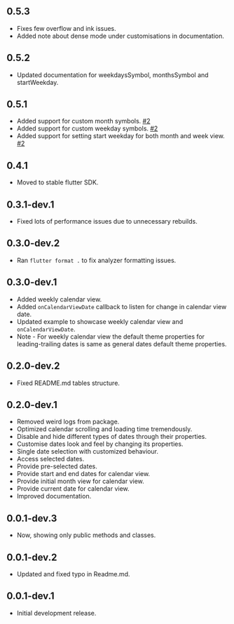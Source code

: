 ## 0.5.3

* Fixes few overflow and ink issues.
* Added note about dense mode under customisations in documentation.

## 0.5.2

* Updated documentation for weekdaysSymbol, monthsSymbol and startWeekday.

## 0.5.1

* Added support for custom month symbols. [#2](https://github.com/chaudharydeepanshu/clean_calendar/issues/2)
* Added support for custom weekday symbols. [#2](https://github.com/chaudharydeepanshu/clean_calendar/issues/2)
* Added support for setting start weekday for both month and week view. [#2](https://github.com/chaudharydeepanshu/clean_calendar/issues/2)

## 0.4.1

* Moved to stable flutter SDK.

## 0.3.1-dev.1

* Fixed lots of performance issues due to unnecessary rebuilds.

## 0.3.0-dev.2

* Ran ```flutter format .``` to fix analyzer formatting issues.

## 0.3.0-dev.1

* Added weekly calendar view.
* Added ```onCalendarViewDate``` callback to listen for change in calendar view date.
* Updated example to showcase weekly calendar view and ```onCalendarViewDate```.
* Note - For weekly calendar view the default theme properties for leading-trailing dates is same as general dates default theme properties.

## 0.2.0-dev.2

* Fixed README.md tables structure.

## 0.2.0-dev.1

* Removed weird logs from package.
* Optimized calendar scrolling and loading time tremendously.
* Disable and hide different types of dates through their properties.
* Customise dates look and feel by changing its properties.
* Single date selection with customized behaviour.
* Access selected dates.
* Provide pre-selected dates.
* Provide start and end dates for calendar view.
* Provide initial month view for calendar view.
* Provide current date for calendar view.
* Improved documentation.

## 0.0.1-dev.3

* Now, showing only public methods and classes.

## 0.0.1-dev.2

* Updated and fixed typo in Readme.md.

## 0.0.1-dev.1

* Initial development release.